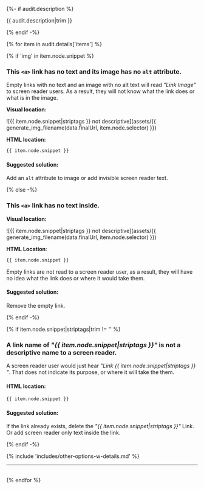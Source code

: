 {%- if audit.description %}

{{ audit.description|trim }}

{% endif -%}

{% for item in audit.details['items'] %}

{% if 'img' in item.node.snippet  %}

### This `<a>` link has no text and its image has no `alt` attribute.

Empty links with no text and an image with no alt text will read _"Link Image"_ to screen reader users. As a result, they will not know what the link does or what is in the image.

__Visual location:__

![{{ item.node.snippet|striptags }} not descriptive](assets/{{ generate_img_filename(data.finalUrl, item.node.selector) }})

__HTML location:__

```html
{{ item.node.snippet }}
```

#### Suggested solution:
Add an `alt` attribute to image or add invisible screen reader text.

{% else -%}

### This `<a>` link has no text inside.

__Visual location:__

![{{ item.node.snippet|striptags }} not descriptive](assets/{{ generate_img_filename(data.finalUrl, item.node.selector) }})

__HTML Location__:

```html
{{ item.node.snippet }}
```
Empty links are not read to a screen reader user, as a result, they will have no idea what the link does or where it would take them.

#### Suggested solution:

Remove the empty link.

{% endif -%}

{% if item.node.snippet|striptags|trim != '' %}

### A link name of _"{{ item.node.snippet|striptags }}"_ is not a descriptive name to a screen reader.

A screen reader user would just hear _"Link {{ item.node.snippet|striptags }} "_. That does not indicate its purpose, or where it will take the them.

#### HTML location:

```html
{{ item.node.snippet }}
```

#### Suggested solution:

If the link already exists, delete the _"{{ item.node.snippet|striptags }}"_ Link. Or add screen reader only text inside the link.

{% endif -%}

{% include 'includes/other-options-w-details.md' %}

<hr>

<br>
{% endfor %}